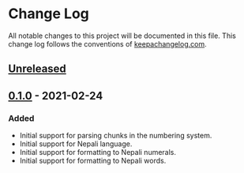 # Change Log
All notable changes to this project will be documented in this file. This change log follows the conventions of [keepachangelog.com](http://keepachangelog.com/).

## [Unreleased]

## [0.1.0] - 2021-02-24
### Added
- Initial support for parsing chunks in the numbering system.
- Initial support for Nepali language.
- Initial support for formatting to Nepali numerals.
- Initial support for formatting to Nepali words.

[Unreleased]: https://github.com/suvash/lakh-crore-numbers/compare/v0.1.0...HEAD
[0.1.0]: https://github.com/suvash/lakh-crore-numbers/compare/134c3346b6b00ea625a22861bb020ec801b064d2...v0.1.0
